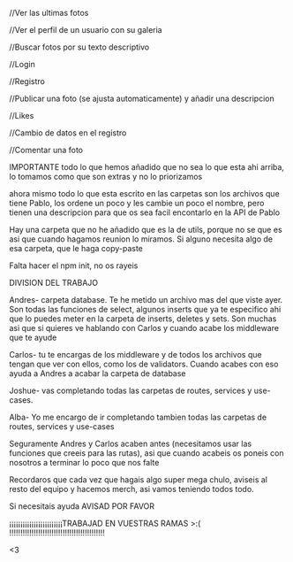 //Ver las ultimas fotos

//Ver el perfil de un usuario con su galeria

//Buscar fotos por su texto descriptivo

//Login

//Registro

//Publicar una foto (se ajusta automaticamente) y añadir una descripcion

//Likes

//Cambio de datos en el registro

//Comentar una foto



IMPORTANTE
todo lo que hemos añadido que no sea lo que esta ahi arriba, lo tomamos como que son extras y no lo priorizamos

ahora mismo todo lo que esta escrito en las carpetas son los archivos que tiene Pablo, los ordene un poco y les cambie un poco el nombre, pero tienen una descripcion para que os sea facil encontarlo en la API de Pablo

Hay una carpeta que no he añadido que es la de utils, porque no se que es asi que cuando hagamos reunion lo miramos. Si alguno necesita algo de esa carpeta, que le haga copy-paste

Falta hacer el npm init, no os rayeis



DIVISION DEL TRABAJO

Andres- carpeta database. Te he metido un archivo mas del que viste ayer. Son todas las funciones de select, algunos inserts que ya te especifico ahi que lo puedes meter en la carpeta de inserts, deletes y sets. Son muchas asi que si quieres ve hablando con Carlos y cuando acabe los middleware que te ayude

Carlos- tu te encargas de los middleware y de todos los archivos que tengan que ver con ellos, como los de validators. Cuando acabes con eso ayuda a Andres a acabar la carpeta de database

Joshue- vas completando todas las carpetas de routes, services y use-cases. 

Alba- Yo me encargo de ir completando tambien todas las carpetas de routes, services y use-cases




Seguramente Andres y Carlos acaben antes (necesitamos usar las funciones que creeis para las rutas), asi que cuando acabeis os poneis con nosotros a terminar lo poco que nos falte

Recordaros que cada vez que hagais algo super mega chulo, aviseis al resto del equipo y hacemos merch, asi vamos teniendo todos todo.

Si necesitais ayuda AVISAD POR FAVOR

¡¡¡¡¡¡¡¡¡¡¡¡¡¡¡¡¡¡¡¡¡¡¡¡TRABAJAD EN VUESTRAS RAMAS >:( !!!!!!!!!!!!!!!!!!!!!!!!!!!!!!!!!!!!!!!!!!!

<3

